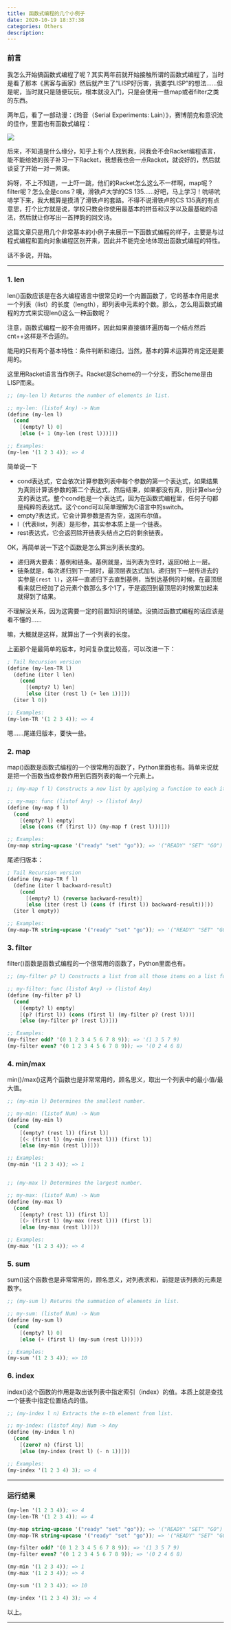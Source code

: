 ```yaml
---
title: 函数式编程的几个小例子
date: 2020-10-19 18:37:38
categories: Others
description: 
---
```


### 前言

我怎么开始搞函数式编程了呢？其实两年前就开始接触所谓的函数式编程了，当时是看了那本《黑客与画家》然后就产生了“LISP好厉害，我要学LISP”的想法……但是呢，当时就只是随便玩玩，根本就没入门，只是会使用一些map或者filter之类的东西。

两年后，看了一部动漫：《玲音（Serial Experiments: Lain）》，赛博朋克和意识流的佳作，里面也有函数式编程：

![](./函数式编程的几个小例子/1.jpg)

后来，不知道是什么缘分，知乎上有个人找到我，问我会不会Racket编程语言，能不能给她的孩子补习一下Racket，我想我也会一点Racket，就说好的，然后就谈妥了开始一对一网课。

妈呀，不上不知道，一上吓一跳，他们的Racket怎么这么不一样啊，map呢？filter呢？怎么全是cons？噢，滑铁卢大学的CS 135……好吧，马上学习！吭哧吭哧学下来，我大概算是摸清了滑铁卢的套路。不得不说滑铁卢的CS 135真的有点意思，打个比方就是说，学校只教会你使用最基本的拼音和汉字以及最基础的语法，然后就让你写出一首押韵的回文诗。

这篇文章只是用几个非常基本的小例子来展示一下函数式编程的样子，主要是与过程式编程和面向对象编程区别开来，因此并不能完全地体现出函数式编程的特性。

话不多说，开始。

---

### 1. len

len()函数应该是在各大编程语言中很常见的一个内置函数了，它的基本作用是求一个列表（list）的长度（length），即列表中元素的个数。那么，怎么用函数式编程的方式来实现len()这么一种函数呢？

注意，函数式编程一般不会用循环，因此如果直接循环遍历每一个结点然后cnt++这样是不合适的。

能用的只有两个基本特性：条件判断和递归。当然，基本的算术运算符肯定还是要用的。

这里用Racket语言当作例子。Racket是Scheme的一个分支，而Scheme是由LISP而来。

```scheme
;; (my-len l) Returns the number of elements in list.

;; my-len: (listof Any) -> Num
(define (my-len l)
  (cond
    [(empty? l) 0]
    [else (+ 1 (my-len (rest l)))]))

;; Examples:
(my-len '(1 2 3 4)); => 4
```

简单说一下

- cond表达式，它会依次计算参数列表中每个参数的第一个表达式，如果结果为真则计算该参数的第二个表达式，然后结束，如果都没有真，则计算else分支的表达式。整个cond也是一个表达式，因为在函数式编程里，任何子句都是纯粹的表达式。这个cond可以简单理解为C语言中的switch。
- empty?表达式，它会计算参数是否为空，返回布尔值。
- l（代表list，列表）是形参，其实参本质上是一个链表。
- rest表达式，它会返回除开链表头结点之后的剩余链表。

OK，再简单说一下这个函数是怎么算出列表长度的。

- 递归两大要素：基例和链条。基例就是，当列表为空时，返回0给上一层。
- 链条就是，每次递归到下一层时，最顶层表达式加1。递归到下一层传进去的实参是`(rest l)`，这样一直递归下去直到基例，当到达基例的时候，在最顶层看来就已经加了总元素个数那么多个1了，于是返回到最顶层的时候累加起来就得到了结果。

不理解没关系，因为这需要一定的前置知识的铺垫。没搞过函数式编程的话应该是看不懂的……

嘛，大概就是这样，就算出了一个列表的长度。

上面那个是最简单的版本，时间复杂度比较高，可以改进一下：

```scheme
; Tail Recursion version
(define (my-len-TR l)
  (define (iter l len)
    (cond
      [(empty? l) len]
      [else (iter (rest l) (+ len 1))]))
  (iter l 0))

;; Examples:
(my-len-TR '(1 2 3 4)); => 4
```

嗯……尾递归版本，要快一些。

### 2. map

map()函数是函数式编程的一个很常用的函数了，Python里面也有。简单来说就是把一个函数当成参数作用到后面列表的每一个元素上。

```scheme
;; (my-map f l) Constructs a new list by applying a function to each item on list. 

;; my-map: func (listof Any) -> (listof Any)
(define (my-map f l)
  (cond
    [(empty? l) empty]
    [else (cons (f (first l)) (my-map f (rest l)))]))

;; Examples:
(my-map string-upcase '("ready" "set" "go")); => '("READY" "SET" "GO")
```

尾递归版本：

```scheme
; Tail Recursion version
(define (my-map-TR f l)
  (define (iter l backward-result)
    (cond
      [(empty? l) (reverse backward-result)]
      [else (iter (rest l) (cons (f (first l)) backward-result))]))
  (iter l empty))

;; Examples:
(my-map-TR string-upcase '("ready" "set" "go")); => '("READY" "SET" "GO")
```

### 3. filter

filter()函数是函数式编程的一个很常用的函数了，Python里面也有。

```scheme
;; (my-filter p? l) Constructs a list from all those items on a list for which the predicate holds.

;; my-filter: func (listof Any) -> (listof Any)
(define (my-filter p? l)
  (cond
    [(empty? l) empty]
    [(p? (first l)) (cons (first l) (my-filter p? (rest l)))]
    [else (my-filter p? (rest l))]))

;; Examples:
(my-filter odd? '(0 1 2 3 4 5 6 7 8 9)); => '(1 3 5 7 9)
(my-filter even? '(0 1 2 3 4 5 6 7 8 9)); => '(0 2 4 6 8)
```

### 4. min/max

min()/max()这两个函数也是非常常用的，顾名思义，取出一个列表中的最小值/最大值。

```scheme
;; (my-min l) Determines the smallest number.

;; my-min: (listof Num) -> Num
(define (my-min l)
  (cond
    [(empty? (rest l)) (first l)]
    [(< (first l) (my-min (rest l))) (first l)]
    [else (my-min (rest l))]))

;; Examples:
(my-min '(1 2 3 4)); => 1


;; (my-max l) Determines the largest number.

;; my-max: (listof Num) -> Num
(define (my-max l)
  (cond
    [(empty? (rest l)) (first l)]
    [(> (first l) (my-max (rest l))) (first l)]
    [else (my-max (rest l))]))

;; Examples:
(my-max '(1 2 3 4)); => 4
```

### 5. sum

sum()这个函数也是非常常用的，顾名思义，对列表求和，前提是该列表的元素是数字。

```scheme
;; (my-sum l) Returns the summation of elements in list.

;; my-sum: (listof Num) -> Num
(define (my-sum l)
  (cond
    [(empty? l) 0]
    [else (+ (first l) (my-sum (rest l)))]))

;; Examples:
(my-sum '(1 2 3 4)); => 10
```

### 6. index

index()这个函数的作用是取出该列表中指定索引（index）的值。本质上就是查找一个链表中指定位置结点的值。

```scheme
;; (my-index l n) Extracts the n-th element from list. 

;; my-index: (listof Any) Num -> Any
(define (my-index l n)
  (cond
    [(zero? n) (first l)]
    [else (my-index (rest l) (- n 1))]))

;; Examples:
(my-index '(1 2 3 4) 3); => 4
```

---

### 运行结果

```scheme
(my-len '(1 2 3 4)); => 4
(my-len-TR '(1 2 3 4)); => 4

(my-map string-upcase '("ready" "set" "go")); => '("READY" "SET" "GO")
(my-map-TR string-upcase '("ready" "set" "go")); => '("READY" "SET" "GO")

(my-filter odd? '(0 1 2 3 4 5 6 7 8 9)); => '(1 3 5 7 9)
(my-filter even? '(0 1 2 3 4 5 6 7 8 9)); => '(0 2 4 6 8)

(my-min '(1 2 3 4)); => 1
(my-max '(1 2 3 4)); => 4

(my-sum '(1 2 3 4)); => 10

(my-index '(1 2 3 4) 3); => 4
```

以上。

---